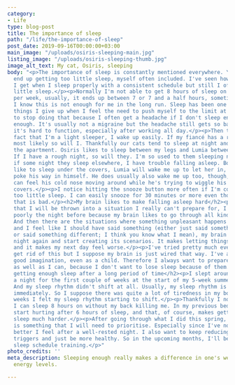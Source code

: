 ```yaml
---
category:
- Life
type: blog-post
title: The importance of sleep
path: "/life/the-importance-of-sleep"
post_date: 2019-09-16T00:00:00+03:00
main_image: "/uploads/osiris-sleeping-main.jpg"
listing_image: "/uploads/osiris-sleeping-thumb.jpg"
image_alt_text: My cat, Osiris, sleeping
body: "<p>The importance of sleep is constantly mentioned everywhere. Yet many people
  end up getting too little sleep, myself often included. I've seen how much better
  I get when I sleep properly with a consistent schedule but still I often get too
  little sleep.</p><p>Normally I'm not able to get 8 hours of sleep on many nights
  per week, usually, it ends up between 7 or 7 and a half hours, sometimes even less.
  I know this is not enough for me in the long run. Sleep has been one of the first
  things I give up when I feel the need to push myself to the limit at work. I need
  to stop doing that because I often get a headache if I don't sleep enough or well
  enough. It's usually not a migraine but the headache still gets so bad that sometimes
  it's hard to function, especially after working all day.</p><p>Then there's the
  fact that I'm a light sleeper, I wake up easily. If my fiancé has a rough night,
  most likely so will I. Thankfully our cats tend to sleep at night and not run around
  the apartment. Osiris likes to sleep between my legs and Lumia between our pillows.
  If I have a rough night, so will they. I'm so used to them sleeping next to me that
  if some night they sleep elsewhere, I have trouble falling asleep. Both cats sometimes
  like to sleep under the covers, Lumia will wake me up to let her in, Osiris will
  poke his way in himself. He does usually also wake me up too, though, because I
  can feel his cold nose moving around while he's trying to wiggle his way under the
  covers.</p><p>I notice hitting the snooze button more often if I'm constantly getting
  too little sleep. I can easily snooze for 30 minutes or more even though I know
  that is bad.</p><h2>My brain likes to make falling asleep hard</h2><p>If I know
  that I will be thrown into a situation I really can't prepare for, I usually sleep
  poorly the night before because my brain likes to go through all kinds of scenarios.
  And then there are the situations where something unpleasant happens during a day
  and I feel like I should have said something (either just said something in general
  or said something different; I think you know what I mean), my brain picks up at
  night again and start creating its scenarios. It makes letting things go more difficult,
  and it makes my next day feel worse.</p><p>I've tried pretty much everything to
  get rid of this but I suppose my brain is just wired that way. I've always had a
  good imagination, even as a child. Therefore I always want to prepare for new situations
  as well as I can, because I don't want to lose sleep because of them.</p><h2>Finally
  getting enough sleep after a long period of time</h2><p>I slept around 8-10 hours
  a night for the first couple of weeks at the start of my 5-week summer holiday.
  And my sleep rhythm didn't shift at all. Usually, my sleep rhythm is shifting almost
  immediately. So I suppose there was quite a lot of tiredness in my body. After 3
  weeks I felt my sleep rhythm starting to shift.</p><p>Thankfully I now have a bed
  I can sleep 8 hours on without my back killing me. In my previous bed my back could
  start hurting after 6 hours of sleep, and that, of course, makes getting enough
  sleep much harder.</p><p>After going through what I did this spring, proper sleep
  is something that I will need to prioritise. Especially since I've noticed how much
  better I feel after a well-rested night. I also want to keep reducing my migraine
  triggers and just be more healthy. So in the upcoming months, I'll be snooze and
  sleep schedule training.</p>"
photo_credits: ''
meta_description: Sleeping enough really makes a difference in one's well-being and
  energy levels.

---
```

